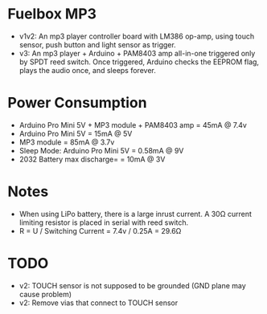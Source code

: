 Fuelbox MP3
===========
* v1v2: An mp3 player controller board with LM386 op-amp, using touch sensor, push button and light sensor as trigger.
* v3: An mp3 player + Arduino + PAM8403 amp all-in-one triggered only by SPDT reed switch. Once triggered, Arduino checks the EEPROM flag, plays the audio once, and sleeps forever.

Power Consumption
=================
* Arduino Pro Mini 5V + MP3 module + PAM8403 amp = 45mA @ 7.4v
* Arduino Pro Mini 5V = 15mA @ 5V
* MP3 module = 85mA @ 3.7v
* Sleep Mode: Arduino Pro Mini 5V = 0.58mA @ 9V
* 2032 Battery max discharge= = 10mA @ 3V

Notes
=====
* When using LiPo battery, there is a large inrust current. A 30Ω current limiting resistor is placed in serial with reed switch. 
* R = U / Switching Current = 7.4v / 0.25A = 29.6Ω

TODO
====
* v2: TOUCH sensor is not supposed to be grounded (GND plane may cause problem)
* v2: Remove vias that connect to TOUCH sensor
